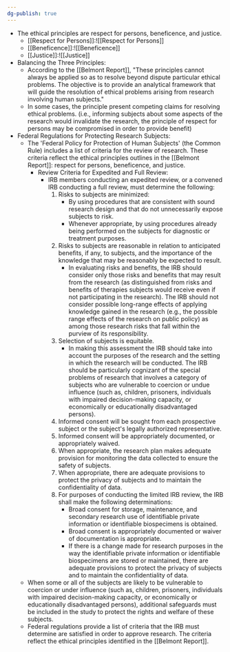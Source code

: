 ```yaml
---
dg-publish: true
---
```

- The ethical principles are respect for persons, beneficence, and justice.
	- [[Respect for Persons]]:![[Respect for Persons]]
	- [[Beneficence]]:![[Beneficence]]
	- [[Justice]]:![[Justice]]
- Balancing the Three Principles:
	- According to the [[Belmont Report]], "These principles cannot always be applied so as to resolve beyond dispute particular ethical problems. The objective is to provide an analytical framework that will guide the resolution of ethical problems arising from research involving human subjects."
	- In some cases, the principle present competing claims for resolving ethical problems. (i.e., informing subjects about some aspects of the research would invalidate the research, the principle of respect for persons may be compromised in order to provide benefit)
- Federal Regulations for Protecting Research Subjects:
	- The 'Federal Policy for Protection of Human Subjects' (the Common Rule) includes a list of criteria for the review of research. These criteria reflect the ethical principles outlines in the [[Belmont Report]]: respect for persons, beneficence, and justice. 
		- Review Criteria for Expedited and Full Review:
			- IRB members conducting an expedited review, or a convened IRB conducting a full review, must determine the following:
				1. Risks to subjects are minimized:
					- By using procedures that are consistent with sound research design and that do not unnecessarily expose subjects to risk.
					- Whenever appropriate, by using procedures already being performed on the subjects for diagnostic or treatment purposes. 
				2. Risks to subjects are reasonable in relation to anticipated benefits, if any, to subjects, and the importance of the knowledge that may be reasonably be expected to result. 
					- In evaluating risks and benefits, the IRB should consider only those risks and benefits that may result from the research (as distinguished from risks and benefits of therapies subjects would receive even if not participating in the research). The IRB should not consider possible long-range effects of applying knowledge gained in the research (e.g., the possible range effects of the research on public policy) as among those research risks that fall within the purview of its responsibility.
				3. Selection of subjects is equitable. 
					- In making this assessment the IRB should take into account the purposes of the research and the setting in which the research will be conducted. The IRB should be particularly cognizant of the special problems of research that involves a category of subjects who are vulnerable to coercion or undue influence (such as, children, prisoners, individuals with impaired decision-making capacity, or economically or educationally disadvantaged persons).
				4. Informed consent will be sought from each prospective subject or the subject's legally authorized representative. 
				5. Informed consent will be appropriately documented, or appropriately waived. 
				6. When appropriate, the research plan makes adequate provision for monitoring the data collected to ensure the safety of subjects. 
				7. When appropriate, there are adequate provisions to protect the privacy of subjects and to maintain the confidentiality of data. 
				8. For purposes of conducting the limited IRB review, the IRB shall make the following determinations:
					- Broad consent for storage, maintenance, and secondary research use of identifiable private information or identifiable biospecimens is obtained. 
					- Broad consent is appropriately documented or waiver of documentation is appropriate. 
					- If there is a change made for research purposes in the way the identifiable private information or identifiable biospecimens are stored or maintained, there are adequate provisions to protect the privacy of subjects and to maintain the confidentiality of data. 
	- When some or all of the subjects are likely to be vulnerable to coercion or under influence (such as, children, prisoners, individuals with impaired decision-making capacity, or economically or educationally disadvantaged persons), additional safeguards must be included in the study to protect the rights and welfare of these subjects. 
	- Federal regulations provide a list of criteria that the IRB must determine are satisfied in order to approve research. The criteria reflect the ethical principles identified in the [[Belmont Report]]. 